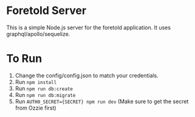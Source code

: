 # Foretold Server
This is a simple Node.js server for the foretold application. It uses graphql/apollo/sequelize.

# To Run
1. Change the config/config.json to match your credentials.
2. Run ``npm install``
3. Run ``npm run db:create``
4. Run ``npm run db:migrate``
5. Run ``AUTH0_SECRET={SECRET} npm run dev`` (Make sure to get the secret from Ozzie first)
